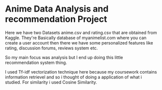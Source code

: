 # Anime Data Analysis and recommendation Project

Here we have two Datasets anime.csv and rating.csv that are obtained from Kaggle. They're Basically database of myanimelist.com  where you can create a user account then there we have some personalized features like rating, discussion forums, reviews system etc.

So my main focus was analysis but I end up doing this little recommendation system thing.

I used Tf-idf vectorization technique here because my coursework contains information retrievel and so i thought of doing a application of what i studied. For similarity i used Cosine Similarity.
